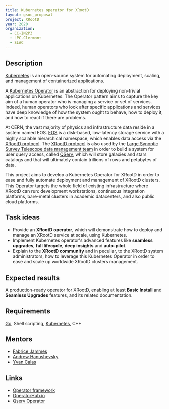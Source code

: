 ```yaml
---
title: Kubernetes operator for XRootD
layout: gsoc_proposal
project: XRootD
year: 2020
organization:
  - CC-IN2P3
  - LPC-Clermont
  - SLAC
---
```

## Description

[Kubernetes](https://kubernetes.io/) is an open-source system for automating deployment, scaling, and management of containerized applications.

A [Kubernetes Operator](https://kubernetes.io/docs/concepts/extend-kubernetes/operator/) is an abstraction for deploying non-trivial applications on Kubernetes. The Operator pattern aims to capture the key aim of a human operator who is managing a service or set of services. Indeed, human operators who look after specific applications and services have deep knowledge of how the system ought to behave, how to deploy it, and how to react if there are problems.

At CERN, the vast majority of physics and infrastructure data reside in a system named EOS. [EOS](https://eos.web.cern.ch/) is a disk-based, low-latency storage service with a highly scalable hierarchical namespace, which enables data access via the [XRootD protocol](http://xrootd.org/). The [XRootD protocol](http://xrootd.org/) is also used by the [Large Synoptic Survey Telescope data management team](https://www.lsst.org/about/dm) in order to build a system for user query access, called [QServ](https://github.com/lsst/qserv), which will store galaxies and stars catalogs and that will ultimately contain trillions of rows and petabytes of data.

This project aims to develop a Kubernetes Operator for XRootD in order to ease and fully automate deployment and management of XRootD clusters. This Operator targets the whole field of existing infrastructure where XRootD can run: development workstations, continuous integration platforms, bare-metal clusters in academic datacenters, and also public cloud platforms.

## Task ideas

 * Provide an **XRootD operator**, which will demonstrate how to deploy and manage an XRootD service at scale, using Kubernetes.
 * Implement Kubernetes operator's advanced features like **seamless upgrades**, **full lifecycle**, **deep insights** and **auto-pilot**.
 * Explain to the **XRootD community** and in peculiar, to the XRootD system administrators, how to leverage this  Kubernetes Operator in order to ease and scale up worldwide XRootD clusters management.

## Expected results

A production-ready operator for XRootD, enabling at least **Basic Install** and **Seamless Upgrades** features, and its related documentation.

## Requirements
[Go](https://golang.org), Shell scripting, [Kubernetes](https://kubernetes.io/), C++

## Mentors
  * [Fabrice Jammes](mailto:fabrice.jammes@in2p3.fr)
  * [Andrew Hanushevsky](mailto:abh@slac.stanford.edu)
  * [Yvan Calas](mailto:yvan.calas@cc.in2p3.fr)
  
## Links
  * [Operator framework](https://github.com/operator-framework)
  * [OperatorHub.io](https://operatorhub.io)
  * [Qserv Operator](https://github.com/lsst/qserv-operator)
